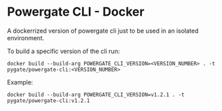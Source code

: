 # Powergate CLI - Docker

A dockerrized version of powergate cli just to be used in an isolated environment.

To build a specific version of the cli run:
```
docker build --build-arg POWERGATE_CLI_VERSION=<VERSION_NUMBER> . -t pygate/powergate-cli:<VERSION_NUMBER>
```

Example:
```
docker build --build-arg POWERGATE_CLI_VERSION=v1.2.1 . -t pygate/powergate-cli:v1.2.1
```